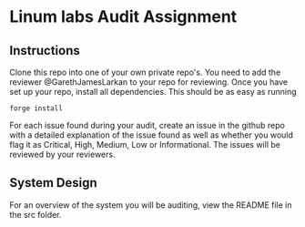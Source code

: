 # Linum labs Audit Assignment

## Instructions

Clone this repo into one of your own private repo's. You need to add the reviewer @GarethJamesLarkan to your repo for reviewing. Once you have set up your repo, install all dependencies. This should be as easy as running

```forge install```

For each issue found during your audit, create an issue in the github repo with a detailed explanation of the issue found as well as whether you would flag it as Critical, High, Medium, Low or Informational. The issues will be reviewed by your reviewers.

## System Design

For an overview of the system you will be auditing, view the README file in the src folder.

